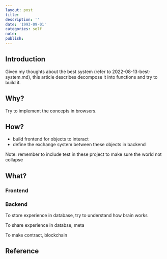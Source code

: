 ```yaml
---
layout: post
title:
description: ''
date: '1993-09-01'
categories: self
note:
publish:
---
```


## Introduction

Given my thoughts about the best system (refer to 2022-08-13-best-system.md), this article describes decompose it into functions and try to build it.

## Why?

Try to implement the concepts in browsers.

## How?

* build frontend for objects to interact
* define the exchange system between these objects in backend

Note: remember to include test in these project to make sure the world not collapse

## What?

### Frontend

### Backend

To store experience in database, try to understand how brain works

To share experience in databse, meta

To make contract, blockchain

## Reference
